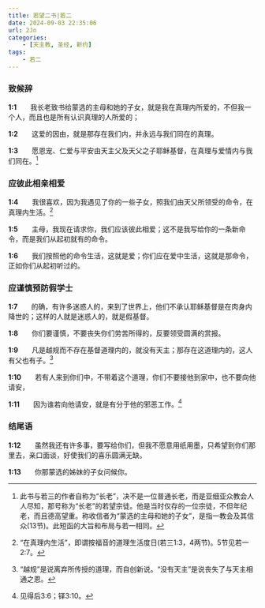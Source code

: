 ```yaml
---
title: 若望二书|若二
date: 2024-09-03 22:35:06
url: 2Jn
categories:
    - [天主教, 圣经, 新约]
tags:
    - 若二
---
```


### 致候辞

**1:1**&emsp;&emsp;我长老致书给蒙选的主母和她的子女，就是我在真理内所爱的，不但我一个人，而且也是所有认识真理的人所爱的；

**1:2**&emsp;&emsp;这爱的因由，就是那存在我们内，并永远与我们同在的真理。

**1:3**&emsp;&emsp;愿恩宠、仁爱与平安由天主父及天父之子耶稣基督，在真理与爱情内与我们同在。[^1]

[^1]: 此书与若三的作者自称为“长老”，决不是一位普通长老，而是亚细亚众教会人人尽知，那号称为“长老”的若望宗徒。他是当时仅存的一位宗徒，不但年纪老，而且德高望重。称收信者为“蒙选的主母和她的子女”，是指一教会及其信众(13节)。此短函的大旨和布局与若一相同。

### 应彼此相亲相爱

**1:4**&emsp;&emsp;我很喜欢，因为我遇见了你的一些子女，照我们由天父所领受的命令，在真理内生活。[^2]

[^2]: “在真理内生活”，即谓按福音的道理生活度日(若三1:3，4两节)。5节见若一2:7。

**1:5**&emsp;&emsp;主母，我现在请求你，我们应该彼此相爱；这不是我写给你的一条新命令，而是我们从起初就有的命令。
<!-- more -->
**1:6**&emsp;&emsp;我们按照他的命令生活，这就是爱；你们应在爱中生活，这就是那命令，正如你们从起初听过的。

### 应谨慎预防假学士

**1:7**&emsp;&emsp;的确，有许多迷惑人的，来到了世界上，他们不承认耶稣基督是在肉身内降世的；这样的人就是迷惑人的，就是假基督。

**1:8**&emsp;&emsp;你们要谨慎，不要丧失你们劳苦所得的，反要领受圆满的赏报。

**1:9**&emsp;&emsp;凡是越规而不存在基督道理内的，就没有天主；那存在这道理内的，这人有父也有子。[^3]

[^3]: “越规”是说离弃所传授的道理，而自创新说。“没有天主”是说丧失了与天主相通之恩。

**1:10**&emsp;&emsp;若有人来到你们中，不带着这个道理，你们不要接他到家中，也不要向他请安，

**1:11**&emsp;&emsp;因为谁若向他请安，就是有分于他的邪恶工作。[^4]

[^4]: 见得后3:6；铎3:10。

### 结尾语

**1:12**&emsp;&emsp;虽然我还有许多事，要写给你们，但我不愿意用纸用墨，只希望到你们那里去，亲口面谈，好使我们的喜乐圆满无缺。

**1:13**&emsp;&emsp;你那蒙选的姊妹的子女问候你。